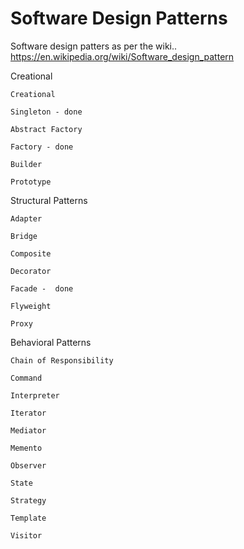 # Software Design Patterns # 
Software design patters as per the wiki..
https://en.wikipedia.org/wiki/Software_design_pattern

Creational

    Creational
    
    Singleton - done
    
    Abstract Factory 
    
    Factory - done
    
    Builder
    
    Prototype
    
Structural Patterns

    Adapter
    
    Bridge
    
    Composite
    
    Decorator
    
    Facade -  done
    
    Flyweight
    
    Proxy
    
Behavioral Patterns

    Chain of Responsibility
    
    Command
    
    Interpreter
    
    Iterator
    
    Mediator
    
    Memento
    
    Observer
    
    State
    
    Strategy
    
    Template
    
    Visitor
